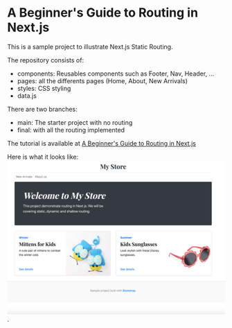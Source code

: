 # A Beginner's Guide to Routing in Next.js
This is a sample project to illustrate Next.js Static Routing.

The repository consists of:
- components: Reusables components such as Footer, Nav, Header, ...
- pages: all the differents pages (Home, About, New Arrivals)
- styles: CSS styling
- data.js

There are two branches:
- main: The starter project with no routing
- final: with all the routing implemented

The tutorial is available at [A Beginner's Guide to Routing in Next.js](https://mariestarck.com/next-js-routing-explained/)

Here is what it looks like: ![Starter Store](/starter-store.png?raw=true "Starter Store").
